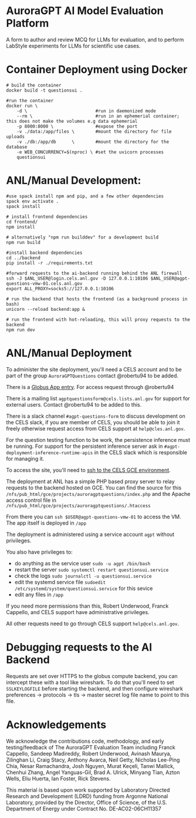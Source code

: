 # AuroraGPT AI Model Evaluation Platform

A form to author and review MCQ for LLMs for evaluation, and to perform LabStyle experiments for LLMs for scientific use cases.

# Container Deployment using Docker

```
# build the container
docker build -t questionsui .

#run the container
docker run \
    -d \                          #run in daemonized mode
    --rm \                        #run in an ephemerial container; this does not make the volumes e.g data ephemerial
    -p 8000:8000 \                #expose the port
    -v ./data:/app/files \        #mount the directory for file uploads
    -v ./db:/app/db      \        #mount the directory for the database
    -e WEB_CONCURRENCY=$(nproc) \ #set the uvicorn processes
    questionsui
```

# ANL/Manual Development: 

```
#use spack install npm and pip, and a few other dependencies
spack env activate .
spack install

# install frontend dependencies
cd frontend/
npm install

# alternatively "npm run builddev" for a development build
npm run build

#install backend dependencies
cd ../backend
pip install -r ./requirements.txt

#forward requests to the ai-backend running behind the ANL firewall
ssh -J $ANL_USER@login.cels.anl.gov -D 127.0.0.1:10106 $ANL_USER@agpt-questions-vmw-01.cels.anl.gov
export ALL_PROXY=socks5://127.0.0.1:10106

# run the backend that hosts the frontend (as a background process in bash)
unicorn --reload backend:app &

# run the frontend with hot-reloading, this will proxy requests to the backend
npm run dev
```

# ANL/Manual Deployment

To administer the site deployment, you'll need a CELS account and to be part of the group
`AuroraGPTQuestions` contact @robertu94 to be added.

There is a [Globus App entry](https://app.globus.org/settings/developers/projects/53651812-5228-4422-8067-cb01e3538a11/apps).  For access request through @robertu94

There is a mailing list `agptquestionsform@cels.lists.anl.gov` for support for
external users.  Contact @robertu94 to be added to this.

There is a slack channel `#agpt-questions-form` to discuss development on the
CELS slack, if you are member of CELS, you should be able to join it freely
otherwise request access from CELS support at `help@cles.anl.gov`.

For the question testing function to be work, the persistence inference must be
running.  For support for the persistent inference server ask in
`#agpt-deployment-inference-runtime-apis` in the CELS slack which is
responsible for managing it.

To access the site, you'll need to [ssh to the CELS GCE environment](https://help.cels.anl.gov/docs/linux/ssh/).

The deployment at ANL has a simple PHP based proxy server to relay requests to the backend hosted on GCE.  You can find the source for this `/nfs/pub_html/gce/projects/auroragptquestions/index.php` and the Apache access control file in  `/nfs/pub_html/gce/projects/auroragptquestions/.htaccess`

From there you can `ssh $USER@agpt-questions-vmw-01` to access the VM. The app itself is deployed in `/app`

The deployment is administered using a service account `agpt` without privileges.

You also have privileges to:

+ do anything as the service user `sudo -u agpt /bin/bash`
+ restart the server `sudo systemctl restart questionsui.service`
+ check the logs `sudo journalctl -u questionsui.service`
+ edit the systemd service file `sudoedit /etc/systemd/system/questionsui.service` for this sevice
+ edit any files in `/app`

If you need more permissions than this, Robert Underwood, Franck Cappello, and CELS support have administrative privileges.

All other requests need to go through CELS support `help@cels.anl.gov`.


# Debugging requests to the AI Backend

Requests are set over HTTPS to the globus compute backend, you can intercept these with a tool like wireshark.
To do that you'll need to set `SSLKEYLOGFILE` before starting the backend, and then configure wireshark preferences -> protocols -> tls -> master secret log file name to point to this file.

# Acknowledgements

We acknowledge the contributions code, methodology, and early testing/feedback of The AuroraGPT Evaluation Team including Franck Cappello, Sandeep Madireddy, Robert Underwood, Avinash Maurya, Zilinghan Li, Craig Stacy, Anthony Avarca, Neil Getty, Nicholas Lee-Ping Chia, Nesar Ramachandra, Josh Nguyen, Murat Keçeli, Tanwi Mallick, Chenhui Zhang, Angel Yanguas-Gil, Brad A. Ulrick, Minyang Tian, Azton Wells, Eliu Huerta, Ian Foster, Rick Stevens.

This material is based upon work supported by Laboratory Directed Research and Development (LDRD) funding from Argonne National Laboratory, provided by the Director, Office of Science, of the U.S. Department of Energy under Contract No. DE-AC02-06CH11357
